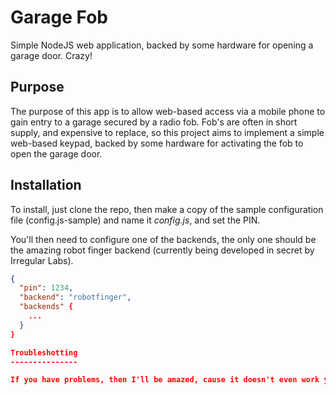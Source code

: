 
Garage Fob
==========

Simple NodeJS web application, backed by some hardware for opening a garage door.  Crazy!

Purpose
-------

The purpose of this app is to allow web-based access via a mobile phone to gain entry to
a garage secured by a radio fob.  Fob's are often in short supply, and expensive to replace,
so this project aims to implement a simple web-based keypad, backed by some hardware
for activating the fob to open the garage door.

Installation
------------

To install, just clone the repo, then make a copy of the sample configuration file
(config.js-sample) and name it _config.js_, and set the PIN.

You'll then need to configure one of the backends, the only one should be the amazing
robot finger backend (currently being developed in secret by Irregular Labs).

```json
{
  "pin": 1234,
  "backend": "robotfinger",
  "backends" {
    ...
  }
}

Troubleshotting
---------------

If you have problems, then I'll be amazed, cause it doesn't even work yet.

